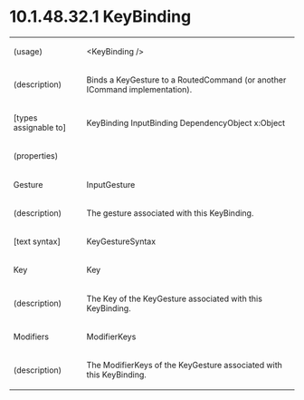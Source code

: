 <html dir="LTR" xmlns:mshelp="http://msdn.microsoft.com/mshelp" xmlns:ddue="http://ddue.schemas.microsoft.com/authoring/2003/5" xmlns:xlink="http://www.w3.org/1999/xlink" xmlns:tool="http://www.microsoft.com/tooltip"><body><input type="hidden" id="userDataCache" class="userDataStyle"><input type="hidden" id="hiddenScrollOffset"><img id="dropDownImage" style="display:none; height:0; width:0;" src="../local/drpdown.gif"><img id="dropDownHoverImage" style="display:none; height:0; width:0;" src="../local/drpdown_orange.gif"><img id="collapseImage" style="display:none; height:0; width:0;" src="../local/collapse.gif"><img id="expandImage" style="display:none; height:0; width:0;" src="../local/exp.gif"><img id="collapseAllImage" style="display:none; height:0; width:0;" src="../local/collall.gif"><img id="expandAllImage" style="display:none; height:0; width:0;" src="../local/expall.gif"><img id="copyImage" style="display:none; height:0; width:0;" src="../local/copycode.gif"><img id="copyHoverImage" style="display:none; height:0; width:0;" src="../local/copycodeHighlight.gif"><div id="header"><h1 class="heading">10.1.48.32.1 KeyBinding</h1></div><div id="mainSection"><div id="mainBody"><div id="allHistory" class="saveHistory" onsave="saveAll()" onload="loadAll()"></div>
			<div id="sectionSection0" class="section" name="collapseableSection"><content xmlns="http://ddue.schemas.microsoft.com/authoring/2003/5" xmlns:wsd="http://wsdev.schemas.microsoft.com/authoring/2008/2" xmlns:msxsl="urn:schemas-microsoft-com:xslt" xmlns:script="urn:script" xmlns:build="urn:build">
				</content></div><div id="sectionSection1" class="section" name="collapseableSection"><content xmlns="http://ddue.schemas.microsoft.com/authoring/2003/5" xmlns:wsd="http://wsdev.schemas.microsoft.com/authoring/2008/2" xmlns:msxsl="urn:schemas-microsoft-com:xslt" xmlns:script="urn:script" xmlns:build="urn:build">
					<p xmlns=""><b></b></p><table class="ProtocolAuthoredTable" xmlns=""><tr>
								<td>
									<p>(usage)</p>
								</td>
								<td>
									<p>&lt;KeyBinding /&gt;</p>
								</td>
							</tr><tr>
							<td>
								<p>(description)</p>
							</td>
							<td>
								<p>Binds a KeyGesture to a RoutedCommand (or another ICommand implementation).</p>
							</td>
						</tr><tr>
							<td>
								<p>[types assignable to]</p>
							</td>
							<td>
								<p>KeyBinding InputBinding DependencyObject x:Object</p>
							</td>
						</tr><tr>
							<td>
								<p>(properties)</p>
							</td>
							<td>
							</td>
						</tr><tr>
							<td>
								<p>Gesture</p>
							</td>
							<td>
								<p>InputGesture</p>
							</td>
						</tr><tr>
							<td>
								<p>(description)</p>
							</td>
							<td>
								<p>The gesture associated with this KeyBinding.</p>
							</td>
						</tr><tr>
							<td>
								<p>[text syntax]</p>
							</td>
							<td>
								<p>KeyGestureSyntax</p>
							</td>
						</tr><tr>
							<td>
								<p>Key</p>
							</td>
							<td>
								<p>Key</p>
							</td>
						</tr><tr>
							<td>
								<p>(description)</p>
							</td>
							<td>
								<p>The Key of the KeyGesture associated with this KeyBinding.</p>
							</td>
						</tr><tr>
							<td>
								<p>Modifiers</p>
							</td>
							<td>
								<p>ModifierKeys</p>
							</td>
						</tr><tr>
							<td>
								<p>(description)</p>
							</td>
							<td>
								<p>The ModifierKeys of the KeyGesture associated with this KeyBinding.</p>
							</td>
						</tr></table>
				</content></div><!--[if gte IE 5]>
			<tool:tip element="languageFilterToolTip" avoidmouse="false"/>
		<![endif]--></div><a name="feedback"></a><span></span></div></body></html>